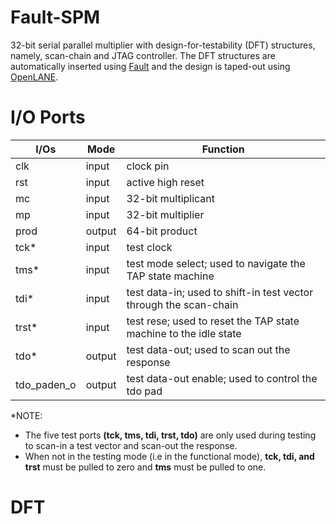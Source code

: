 # Fault-SPM

32-bit serial parallel multiplier with design-for-testability (DFT) structures, namely, scan-chain and JTAG controller.  The DFT structures are automatically inserted using [Fault](https://github.com/Cloud-V/Fault) and the design is taped-out using [OpenLANE](https://github.com/efabless/openlane).

# I/O Ports


| I/Os     | Mode      |       Function           |
|----------|-----------|--------------------------|
| clk      | input     | clock pin                |
| rst      | input     | active high reset        |
| mc       | input     | 32-bit multiplicant      |
| mp       | input     | 32-bit multiplier        |
| prod     | output    | 64-bit product           |  
| tck*     | input     | test clock               |
| tms*     | input     | test mode select; used to navigate the TAP state machine |
| tdi*     | input     | test data-in; used to shift-in test vector through the scan-chain |
| trst*    | input     | test rese; used to reset the TAP state machine to the idle state | 
| tdo*     | output    | test data-out; used to scan out the response | 
| tdo_paden_o | output | test data-out enable; used to control the tdo pad |

*NOTE:
- The five test ports **(tck, tms, tdi, trst, tdo)** are only used during testing to scan-in a test vector and scan-out the response. 
- When not in the testing mode (i.e in the functional mode), **tck, tdi, and trst** must be pulled to zero and **tms** must be pulled to one.  

# DFT


